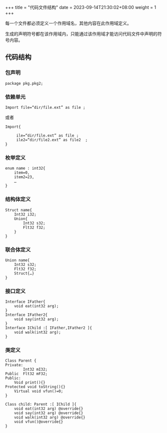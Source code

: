 +++
title = "代码文件结构"
date = 2023-09-14T21:30:02+08:00
weight = 1
+++

每一个文件都必须定义一个作用域名，其他内容在此作用域定义。

生成的声明符号都在该作用域内，只能通过该作用域才能访问代码文件中声明的符号内容。
## 代码结构

### 包声明

	package pkg.pkg2;
### 依赖单元

	Import file=“dir/file.ext” as file ;

或者

	Import{

		 ile=“dir/file.ext” as file ;
		 ile2=“dir/file2.ext” as file2  ;
	}



### 枚举定义

	enum name : int32{
        item=0,
        item2=23,
        …
	}

### 结构体定义

	Struct name{
		Int32 i32;
		Union{
			Int32 s32;
			Flt32 f32;
        }
	}

### 联合体定义

	Union name{
		Int32 s32;
		Flt32 f32;
		Struct{…}
	}

### 接口定义

	Interface IFather{
	    void eat(int32 arg);
    }
    Interface IFather2{
	    void say(int32 arg);
    }
    Interface IChild :[ IFather,IFather2 ]{
	    void walk(int32 arg);
    }

### 类定义

    Class Parent {
    Private:
            Int32 mI32;
    Public	Flt32 mF32;
    Public:
        Void print(){}
    Protected void toString(){}
        Virtual void vfun()=0;
    }

    Class child: Parent :[ IChild ]{
        void eat(int32 arg) @override{}
        void say(int32 arg) @override{}
        void walk(int32 arg) @override{}
        void vfun()@override{}
    }